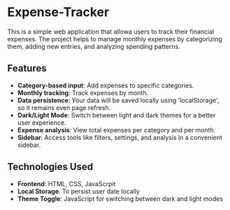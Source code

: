 # Expense-Tracker
This is a simple web application that allowa users to track their financial expenses. The project helps to manage monthly expenses by categorizing them, adding new entries, and analyzing spending patterns.

## Features

- **Category-based input**: Add expenses to specific categories.
- **Monthly tracking**: Track expenses by month.
- **Data persistence**: Your data will be saved locally using 'localStorage', so it remains even page refresh.
- **Dark/Light Mode**: Switch between light and dark themes for a better user experience.
- **Expense analysis**: View total expenses per category and per month.
- **Sidebar**: Access tools like filters, settings, and analysis in a convenient sidebar.

## Technologies Used

- **Frontend**: HTML, CSS, JavaScrpit
- **Local Storage**: To persist user date locally
- **Theme Toggle**: JavaScript for switching between dark and light modes
